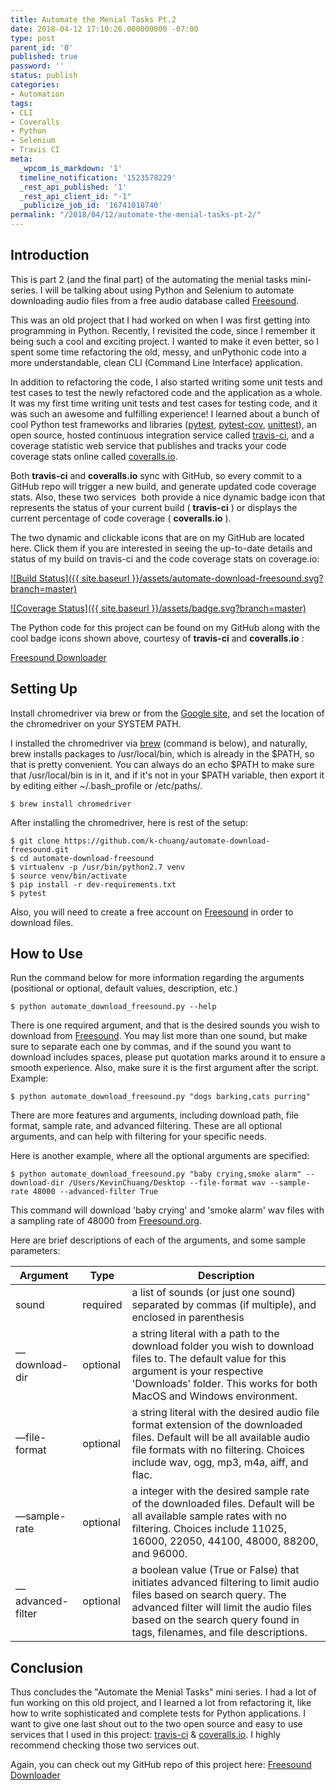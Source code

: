 ```yaml
---
title: Automate the Menial Tasks Pt.2
date: 2018-04-12 17:10:26.000000000 -07:00
type: post
parent_id: '0'
published: true
password: ''
status: publish
categories:
- Automation
tags:
- CLI
- Coveralls
- Python
- Selenium
- Travis CI
meta:
  _wpcom_is_markdown: '1'
  timeline_notification: '1523578229'
  _rest_api_published: '1'
  _rest_api_client_id: "-1"
  _publicize_job_id: '16741018740'
permalink: "/2018/04/12/automate-the-menial-tasks-pt-2/"
---
```

## Introduction

This is part 2 (and the final part) of the automating the menial tasks mini-series. I will be talking about using Python and Selenium to automate downloading audio files from a free audio database called [Freesound](https://freesound.org/).

This was an old project that I had worked on when I was first getting into programming in Python. Recently, I revisited the code, since I remember it being such a cool and exciting project. I wanted to make it even better, so I spent some time refactoring the old, messy, and unPythonic code into a more understandable, clean CLI (Command Line Interface) application.

In addition to refactoring the code, I also started writing some unit tests and test cases to test the newly refactored code and the application as a whole. It was my first time writing unit tests and test cases for testing code, and it was such an awesome and fulfilling experience! I learned about a bunch of cool Python test frameworks and libraries ([pytest](https://docs.pytest.org/en/latest/), [pytest-cov](https://pytest-cov.readthedocs.io/en/latest/), [unittest](https://docs.python.org/2/library/unittest.html)), an open source, hosted continuous integration service called [travis-ci](http://travis-ci.org), and&nbsp;a coverage statistic web service that publishes and tracks your code coverage stats online called [coveralls.io](http://coveralls.io).

Both **travis-ci** and **coveralls.io** sync with GitHub, so every commit to a GitHub repo will trigger a new build, and generate updated code coverage stats. Also, these two services&nbsp; both provide a nice dynamic badge icon that represents the status of your current build ( **travis-ci** ) or displays the current percentage of code coverage ( **coveralls.io** ).

The two dynamic and clickable icons that are on my GitHub are located here. Click them if you are interested in seeing the up-to-date details and status of my build on travis-ci and the code coverage stats on coverage.io:

[![Build Status]({{ site.baseurl }}/assets/automate-download-freesound.svg?branch=master)](https://travis-ci.org/k-chuang/automate-download-freesound)

[![Coverage Status]({{ site.baseurl }}/assets/badge.svg?branch=master)](https://coveralls.io/github/k-chuang/automate-download-freesound?branch=master)

The Python code for this project can be found on my GitHub along with the cool badge icons shown above, courtesy of **travis-ci** and **coveralls.io** :

[Freesound Downloader](https://github.com/k-chuang/automate-download-freesound)

## Setting Up

Install chromedriver via brew or from the&nbsp;[Google site](https://sites.google.com/a/chromium.org/chromedriver/downloads), and set the location of the chromedriver on your SYSTEM PATH.

I installed the chromedriver via&nbsp;[brew](https://brew.sh/) (command is below), and naturally, brew installs packages to /usr/local/bin, which is already in the $PATH, so that is pretty convenient. You can always do an echo $PATH to make sure that /usr/local/bin is in it, and if it's not in your $PATH variable, then export it by editing either ~/.bash\_profile or /etc/paths/.

```
$ brew install chromedriver
```

After installing the chromedriver, here is rest of the setup:

```
$ git clone https://github.com/k-chuang/automate-download-freesound.git
$ cd automate-download-freesound
$ virtualenv -p /usr/bin/python2.7 venv
$ source venv/bin/activate
$ pip install -r dev-requirements.txt
$ pytest
```

Also, you will need to create a free account on [Freesound](http://freesound.org) in order to download files.

## How to Use

Run the command below for more information regarding the arguments (positional or optional, default values, description, etc.)

```
$ python automate_download_freesound.py --help
```

There is one required argument, and that is the desired sounds you wish to download from&nbsp;[Freesound](http://freesound.org/). You may list more than one sound, but make sure to separate each one by commas, and if the sound you want to download includes spaces, please put quotation marks around it to ensure a smooth experience. Also, make sure it is the first argument after the script. Example:

```
$ python automate_download_freesound.py "dogs barking,cats purring"
```

There are more features and arguments, including download path, file format, sample rate, and advanced filtering. These are all optional arguments, and can help with filtering for your specific needs.

Here is another example, where all the optional arguments are specified:

```
$ python automate_download_freesound.py "baby crying,smoke alarm" --download-dir /Users/KevinChuang/Desktop --file-format wav --sample-rate 48000 --advanced-filter True
```

This command will download 'baby crying' and 'smoke alarm' wav files with a sampling rate of 48000 from [Freesound.org](http://freesound.org).

Here are brief descriptions of each of the arguments, and some sample parameters:

| Argument | Type | Description |
| --- | --- | --- |
| sound | required | a list of sounds (or just one sound) separated by commas (if multiple), and enclosed in parenthesis |
| ––download-dir | optional | a string literal with a path to the download folder you wish to download files to. The default value for this argument is your respective 'Downloads' folder. This works for both MacOS and Windows environment. |
| ––file-format | optional | a string literal with the desired audio file format extension of the downloaded files. Default will be all available audio file formats with no filtering. Choices include wav, ogg, mp3, m4a, aiff, and flac. |
| ––sample-rate | optional | a integer with the desired sample rate of the downloaded files. Default will be all available sample rates with no filtering. Choices include 11025, 16000, 22050, 44100, 48000, 88200, and 96000. |
| ––advanced-filter | optional | a boolean value (True or False) that initiates advanced filtering to limit audio files based on search query. The advanced filter will limit the audio files based on the search query found in tags, filenames, and file descriptions. |

## Conclusion

Thus concludes the "Automate the Menial Tasks" mini series. I had a lot of fun working on this old project, and I learned a lot from refactoring it, like how to write sophisticated and complete tests for Python applications. I want to give one last shout out to the two open source and easy to use services that I used in this project:&nbsp;[travis-ci](http://travis-ci.org) & [coveralls.io](http://coveralls.io). I highly recommend checking those two services out.

Again, you can check out my GitHub repo of this project here: [Freesound Downloader](https://github.com/k-chuang/automate-download-freesound)
